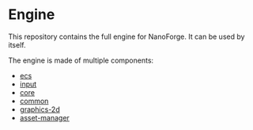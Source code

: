 # Engine

This repository contains the full engine for NanoForge.
It can be used by itself.

The engine is made of multiple components:
  - [ecs](packages/ecs)
  - [input](packages/input)
  - [core](packages/core)
  - [common](packages/common)
  - [graphics-2d](packages/graphics-2d)
  - [asset-manager](packages/asset-manager)

